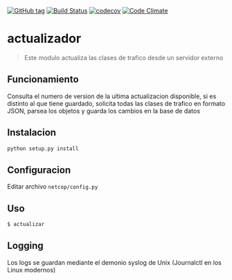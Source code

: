 [![GitHub tag](https://img.shields.io/github/tag/Grupo106/actualizador.svg?maxAge=2592000?style=plastic)](https://github.com/Grupo106/actualizador/releases)
[![Build Status](https://travis-ci.org/Grupo106/actualizador.svg?branch=master)](https://travis-ci.org/Grupo106/actualizador)
[![codecov](https://codecov.io/gh/Grupo106/actualizador/branch/master/graph/badge.svg)](https://codecov.io/gh/Grupo106/actualizador)
[![Code Climate](https://codeclimate.com/github/Grupo106/actualizador/badges/gpa.svg)](https://codeclimate.com/github/Grupo106/actualizador)

# actualizador
> Este modulo actualiza las clases de trafico desde un servidor externo

## Funcionamiento
Consulta el numero de version de la ultima actualizacion disponible, 
si es distinto al que tiene guardado, solicita todas las clases de
trafico en formato JSON, parsea los objetos y guarda los cambios
en la base de datos

## Instalacion
```python
python setup.py install
```

## Configuracion
Editar archivo `netcop/config.py`

## Uso
```sh
$ actualizar
```

## Logging
Los logs se guardan mediante el demonio syslog de Unix (Journalctl
en los Linux modernos)
